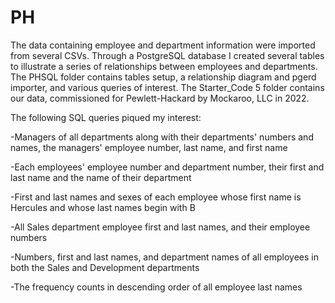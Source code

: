 # PH
The data containing employee and department information were imported from several CSVs. Through a PostgreSQL database I created several tables to illustrate a series of relationships between employees and departments. The PHSQL folder contains tables setup, a relationship diagram and pgerd importer, and various queries of interest. The Starter_Code 5 folder contains our data, commissioned for Pewlett-Hackard by Mockaroo, LLC in 2022.

The following SQL queries piqued my interest:

-Managers of all departments along with their departments' numbers and names, the managers' employee number, last name, and first name

-Each employees' employee number and department number, their first and last name and the name of their department

-First and last names and sexes of each employee whose first name is Hercules and whose last names begin with B

-All Sales department employee first and last names, and their employee numbers

-Numbers, first and last names, and department names of all employees in both the Sales and Development departments

-The frequency counts in descending order of all employee last names
